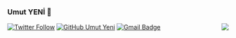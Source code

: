 

### Umut YENİ 👋

<!-- prettier-ignore-start -->
<!-- markdownlint-disable -->
<img align="right" src="https://github-readme-stats.vercel.app/api?username=umutyenitr&show_icons=true&icon_color=278ECF&text_color=718096&bg_color=f7f7f7&hide_title=true" />
<!-- markdownlint-enable -->
<!-- prettier-ignore-end -->

[![Twitter Follow](https://img.shields.io/twitter/follow/umutyenitr?label=Follow)](https://twitter.com/intent/follow?screen_name=umutyenitr)
[![GitHub Umut Yeni](https://img.shields.io/github/followers/umutyenitr?label=follow&style=social)](https://github.com/umutyenitr)
[![Gmail Badge](https://img.shields.io/badge/-umutyenitr-c14438?style=flat&logo=Gmail&logoColor=white&link=mailto:umutyenitr@gmail.com)](mailto:umutyenitr@gmail.com)
<br>

